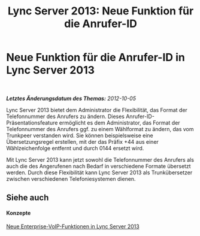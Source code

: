 ﻿---
title: 'Lync Server 2013: Neue Funktion für die Anrufer-ID'
TOCTitle: Neue Funktion für die Anrufer-ID
ms:assetid: 1529a207-cba0-4051-870a-f89606b0f3fd
ms:mtpsurl: https://technet.microsoft.com/de-de/library/JJ687974(v=OCS.15)
ms:contentKeyID: 49890636
ms.date: 05/19/2016
mtps_version: v=OCS.15
ms.translationtype: HT
---

# Neue Funktion für die Anrufer-ID in Lync Server 2013

 

_**Letztes Änderungsdatum des Themas:** 2012-10-05_

Lync Server 2013 bietet dem Administrator die Flexibilität, das Format der Telefonnummer des Anrufers zu ändern. Dieses Anrufer-ID-Präsentationsfeature ermöglicht es dem Administrator, das Format der Telefonnummer des Anrufers ggf. zu einem Wählformat zu ändern, das vom Trunkpeer verstanden wird. Sie können beispielsweise eine Übersetzungsregel erstellen, mit der das Präfix +44 aus einer Wählzeichenfolge entfernt und durch 0144 ersetzt wird.

Mit Lync Server 2013 kann jetzt sowohl die Telefonnummer des Anrufers als auch die des Angerufenen nach Bedarf in verschiedene Formate übersetzt werden. Durch diese Flexibilität kann Lync Server 2013 als Trunkübersetzer zwischen verschiedenen Telefoniesystemen dienen.

## Siehe auch

#### Konzepte

[Neue Enterprise-VoIP-Funktionen in Lync Server 2013](lync-server-2013-new-enterprise-voice-features.md)

